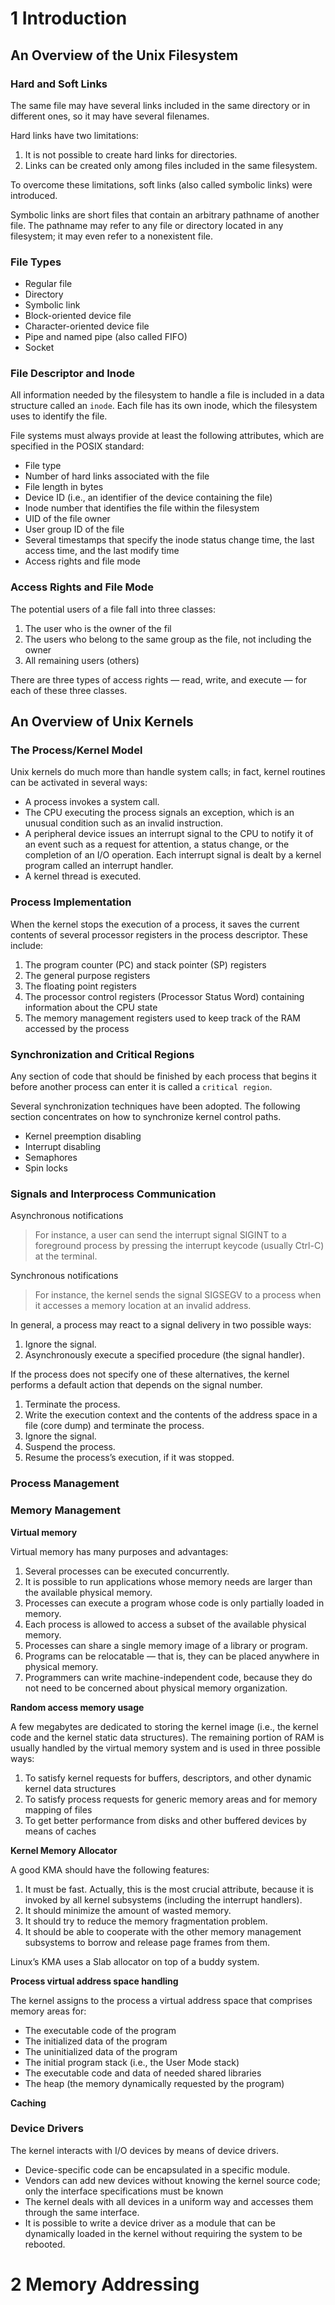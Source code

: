 # 1 Introduction

## An Overview of the Unix Filesystem

### Hard and Soft Links

The same file may have several links included in the same directory or in different ones, so it may have several filenames.

Hard links have two limitations:
1. It is not possible to create hard links for directories.
2. Links can be created only among files included in the same filesystem.

To overcome these limitations, soft links (also called symbolic links) were introduced.

Symbolic links are short files that contain an arbitrary pathname of another file. The pathname may refer to any file or directory located in any filesystem; it may even refer to a nonexistent file.

### File Types

* Regular file
* Directory
* Symbolic link
* Block-oriented device file
* Character-oriented device file
* Pipe and named pipe (also called FIFO)
* Socket

### File Descriptor and Inode

All information needed by the filesystem to handle a file is included in a data structure called an `inode`. Each file has its own inode, which the filesystem uses to identify the file.

File systems must always provide at least the following attributes, which are specified in the POSIX standard:

* File type
* Number of hard links associated with the file
* File length in bytes
* Device ID (i.e., an identifier of the device containing the file)
* Inode number that identifies the file within the filesystem
* UID of the file owner
* User group ID of the file
* Several timestamps that specify the inode status change time, the last access time, and the last modify time
* Access rights and file mode

### Access Rights and File Mode

The potential users of a file fall into three classes:
1. The user who is the owner of the fil
2. The users who belong to the same group as the file, not including the owner
3. All remaining users (others)

There are three types of access rights — read, write, and execute — for each of these three classes.

## An Overview of Unix Kernels

### The Process/Kernel Model

Unix kernels do much more than handle system calls; in fact, kernel routines can be activated in several ways:
* A process invokes a system call.
* The CPU executing the process signals an exception, which is an unusual condition such as an invalid instruction.
* A peripheral device issues an interrupt signal to the CPU to notify it of an event such as a request for attention, a status change, or the completion of an I/O operation. Each interrupt signal is dealt by a kernel program called an interrupt handler.
* A kernel thread is executed.

### Process Implementation

When the kernel stops the execution of a process, it saves the current contents of several processor registers in the process descriptor. These include:
1. The program counter (PC) and stack pointer (SP) registers
2. The general purpose registers
3. The floating point registers
4. The processor control registers (Processor Status Word) containing information about the CPU state
5. The memory management registers used to keep track of the RAM accessed by the process

### Synchronization and Critical Regions

Any section of code that should be finished by each process that begins it before another process can enter it is called a `critical region`.

Several synchronization techniques have been adopted. The following section concentrates on how to synchronize kernel control paths.

* Kernel preemption disabling
* Interrupt disabling
* Semaphores
* Spin locks

### Signals and Interprocess Communication

Asynchronous notifications
> For instance, a user can send the interrupt signal SIGINT to a foreground process by pressing the interrupt keycode (usually Ctrl-C) at the terminal.

Synchronous notifications
> For instance, the kernel sends the signal SIGSEGV to a process when it accesses a memory location at an invalid address.

In general, a process may react to a signal delivery in two possible ways:
1. Ignore the signal.
2. Asynchronously execute a specified procedure (the signal handler).

If the process does not specify one of these alternatives, the kernel performs a default action that depends on the signal number.
1. Terminate the process.
2. Write the execution context and the contents of the address space in a file (core dump) and terminate the process.
3. Ignore the signal.
4. Suspend the process.
5. Resume the process’s execution, if it was stopped.

### Process Management

### Memory Management

**Virtual memory**

Virtual memory has many purposes and advantages:
1. Several processes can be executed concurrently.
2. It is possible to run applications whose memory needs are larger than the available physical memory.
3. Processes can execute a program whose code is only partially loaded in memory.
4. Each process is allowed to access a subset of the available physical memory.
5. Processes can share a single memory image of a library or program.
6. Programs can be relocatable — that is, they can be placed anywhere in physical memory.
7. Programmers can write machine-independent code, because they do not need to be concerned about physical memory organization.

**Random access memory usage**

A few megabytes are dedicated to storing the kernel image (i.e., the kernel code and the kernel static data structures).
The remaining portion of RAM is usually handled by the virtual memory system and is used in three possible ways:
1. To satisfy kernel requests for buffers, descriptors, and other dynamic kernel data structures
2. To satisfy process requests for generic memory areas and for memory mapping of files
3. To get better performance from disks and other buffered devices by means of caches

**Kernel Memory Allocator**

A good KMA should have the following features:
1. It must be fast. Actually, this is the most crucial attribute, because it is invoked by all kernel subsystems (including the interrupt handlers).
2. It should minimize the amount of wasted memory.
3. It should try to reduce the memory fragmentation problem.
4. It should be able to cooperate with the other memory management subsystems to borrow and release page frames from them.

Linux’s KMA uses a Slab allocator on top of a buddy system.

**Process virtual address space handling**

The kernel assigns to the process a virtual address space that comprises memory areas for:
* The executable code of the program
* The initialized data of the program
* The uninitialized data of the program
* The initial program stack (i.e., the User Mode stack)
* The executable code and data of needed shared libraries
* The heap (the memory dynamically requested by the program)

**Caching**

### Device Drivers

The kernel interacts with I/O devices by means of device drivers.
* Device-specific code can be encapsulated in a specific module.
* Vendors can add new devices without knowing the kernel source code; only the interface specifications must be known
* The kernel deals with all devices in a uniform way and accesses them through the same interface.
* It is possible to write a device driver as a module that can be dynamically loaded in the kernel without requiring the system to be rebooted.

# 2 Memory Addressing
